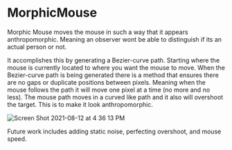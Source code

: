 # MorphicMouse

Morphic Mouse moves the mouse in such a way that it appears anthropomorphic. Meaning an observer wont be able to distinguish if its an actual person or not.

It accomplishes this by generating a Bezier-curve path. Starting where the mouse is currently located to where you want the mouse to move. When the Bezier-curve path is being generated there is a method that ensures there are no gaps or duplicate positions between pixels. Meaning when the mouse follows the path it will move one pixel at a time (no more and no less). The mouse path moves in a curved like path and it also will overshoot the target. This is to make it look anthropomorphic.

![Screen Shot 2021-08-12 at 4 36 13 PM](https://user-images.githubusercontent.com/88540433/129266164-81957c06-2935-4464-914a-ea38c3c71ba0.png)



Future work includes adding static noise, perfecting overshoot, and mouse speed.

